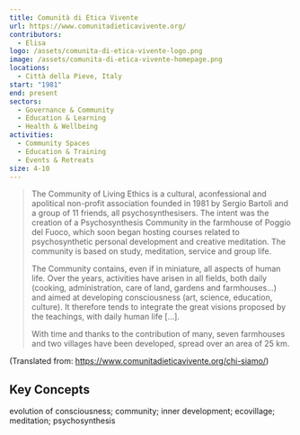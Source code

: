 ```yaml
---
title: Comunità di Etica Vivente
url: https://www.comunitadieticavivente.org/
contributors:
  - Elisa
logo: /assets/comunita-di-etica-vivente-logo.png
image: /assets/comunita-di-etica-vivente-homepage.png
locations:
  - Città della Pieve, Italy
start: "1981"
end: present
sectors:
  - Governance & Community
  - Education & Learning
  - Health & Wellbeing
activities:
  - Community Spaces
  - Education & Training
  - Events & Retreats
size: 4-10
---
```

> The Community of Living Ethics is a cultural, aconfessional and apolitical non-profit association founded in 1981 by Sergio Bartoli and a group of 11 friends, all psychosynthesisers. The intent was the creation of a Psychosynthesis Community in the farmhouse of Poggio del Fuoco, which soon began hosting courses related to psychosynthetic personal development and creative meditation. The community is based on study, meditation, service and group life.
> 
> The Community contains, even if in miniature, all aspects of human life. Over the years, activities have arisen in all fields, both daily (cooking, administration, care of land, gardens and farmhouses...) and aimed at developing consciousness (art, science, education, culture). It therefore tends to integrate the great visions proposed by the teachings, with daily human life [...].
> 
> With time and thanks to the contribution of many, seven farmhouses and two villages have been developed, spread over an area of 25 km.

(Translated from: https://www.comunitadieticavivente.org/chi-siamo/)

## Key Concepts

evolution of consciousness; community; inner development; ecovillage; meditation; psychosynthesis

